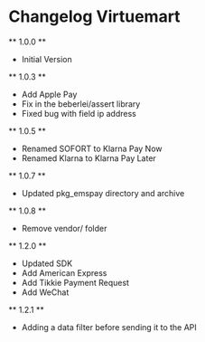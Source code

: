 # Changelog Virtuemart

** 1.0.0 **

* Initial Version

** 1.0.3 **

* Add Apple Pay
* Fix in the beberlei/assert library
* Fixed bug with field ip address

** 1.0.5 **

* Renamed SOFORT to Klarna Pay Now
* Renamed Klarna to Klarna Pay Later

** 1.0.7 **

* Updated pkg_emspay directory and archive

** 1.0.8 **

* Remove vendor/ folder

** 1.2.0 **

* Updated SDK
* Add American Express
* Add Tikkie Payment Request
* Add WeChat

** 1.2.1 ** 

* Adding a data filter before sending it to the API